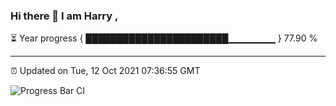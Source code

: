 ### Hi there 👋 I am Harry , 

⏳ Year progress { ███████████████████████▁▁▁▁▁▁▁ } 77.90 %

---

⏰ Updated on Tue, 12 Oct 2021 07:36:55 GMT

![Progress Bar CI](https://github.com/duykhang68/duykhang68/workflows/Progress%20Bar%20CI/badge.svg)
